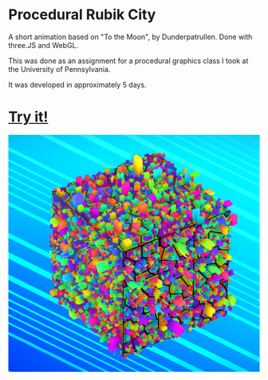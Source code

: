 # Procedural Rubik City

A short animation based on "To the Moon", by Dunderpatrullen. Done with three.JS and WebGL.

This was done as an assignment for a procedural graphics class I took at the University of Pennsylvania. 

It was developed in approximately 5 days.

# [Try it!](https://mmerchante.github.io/procedural-rubik-city/)

![Alt text](/images/city.png?raw=true "")
